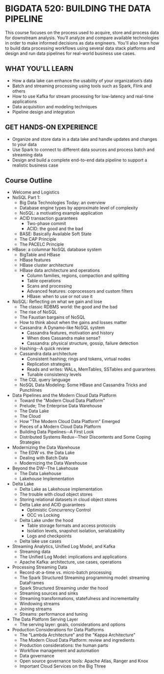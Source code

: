 # BIGDATA 520: BUILDING THE DATA PIPELINE

This course focuses on the process used to acquire, store and process
data for downstream analysis. You'll analyze and compare available
technologies in order to make informed decisions as data
engineers. You'll also learn how to build data processing workflows
using several data stack platforms and design and run data pipelines
for real-world business use cases.

## WHAT YOU'LL LEARN

- How a data lake can enhance the usability of your organization’s data
- Batch and streaming processing using tools such as Spark, Flink and others
- How to use Kafka for stream processing for low-latency and real-time applications
- Data acquisition and modeling techniques
- Pipeline design and integration

## GET HANDS-ON EXPERIENCE

- Organize and store data in a data lake and handle updates and
  changes to your data
- Use Spark to connect to different data sources and process batch and streaming data
- Design and build a complete end-to-end data pipeline to support a
  realistic business case


## Course Outline

- Welcome and Logistics
- NoSQL Part 1:
  - Big Data Technologies Today: an overview
  - Database engine types by approximate level of complexity
  - NoSQL: a motivating example application
  - ACID transaction guarantees
     - Two-phase commit
     - ACID: the good and the bad
  - BASE: Basically Available Soft State
  - The CAP Principle
  - The PACELC Principle
- HBase: a columnar NoSQL database system
  - BigTable and HBase
  - HBase features
  - HBase cluster architecture
  - HBase data architecture and operations
    - Column families, regions, compaction and splitting
    - Table operations
    - Scans and processing
    - Advanced features: coprocessors and custom filters
    - HBase: when to use or not use it
- NoSQL: Reflecting on what we gain and lose
  - The classic RDBMS world: the good and the bad
  - The rise of NoSQL
  - The Faustian bargains of NoSQL
  - How to think about when the gains and losses matter
  - Cassandra: A Dynamo-like NoSQL system
    - Cassandra features, motivation and history
    - When does Cassandra make sense?
    - Cassandra: physical structure, gossip, failure detection
  - Hashing--A quick review
  - Cassandra data architecture
     - Consistent hashing; rings and tokens, virtual nodes
     - Replication strategies
     - Reads and writes: WALs, MemTables, SSTables and guarantees
     - Tunable consistency levels
  - The CQL query language
  - NoSQL Data Modeling: Some HBase and Cassandra Tricks and Punchlines
- Data Pipelines and the Modern Cloud Data Platform
   - Toward the "Modern Cloud Data Platform"
   - Prelude; The Enterprise Data Warehouse
   - The Data Lake
   - The Cloud
   - How "The Modern Cloud Data Platform" Emerged
   - Pieces of a Modern Cloud Data Platform
   - Building Data Pipelines--A First Look
   - Distributed Systems Redux--Their Discontents and Some Coping Strategies
- Modernizing the Data Warehouse
   - The EDW vs. the Data Lake
   - Dealing with Batch Data
   - Modernizing the Data Warehouse
- Beyond the DW--The Lakehouse
   - The Data Lakehouse
   - Lakehouse Implementation
- Delta Lake
   - Delta Lake as Lakehouse implementation
   - The trouble with cloud object stores
   - Storing relational datasets in cloud object stores
   - Delta Lake and ACID guarantees
      - Optimistic Concurrency Control
      - OCC vs Locking
  - Delta Lake under the hood
     - Table storage formats and access protocols
     - Isolation levels, snapshot isolation, serializability
     - Logs and checkpoints
  - Delta lake use cases
- Streaming Analytics, Unified Log Model, and Kafka
   - Streaming data
   - The Unified Log Model: implications and applications
   - Apache Kafka: architecture, use cases, operations
- Processing Streaming Data
   - Record-at-a-time vs. micro-batch processing
   - The Spark Structured Streaming programming model: streaming
     DataFrames
   - Spark Structured Streaming under the hood
   - Streaming sources and sinks
   - Streaming transformations, statefulness and incrementality
   - Windowing streams
   - Joining streams
   - Streams: performance and tuning
- The Data Platform Serving Layer
   - The serving layer: goals, considerations and options
- Production Considerations for Data Platforms
   - The "Lambda Architecture" and the "Kappa Architecture"
   - The Modern Cloud Data Platform: review and ingredients
   - Production considerations: the human parts
   - Workflow management and automation
   - Data governance
   - Open source governance tools: Apache Atlas, Ranger and Knox
   - Important Cloud Services on the Big Three
   
